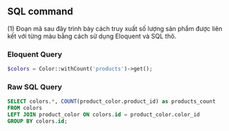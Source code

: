 ## SQL command

(1) Đoạn mã sau đây trình bày cách truy xuất số lượng sản phẩm được liên kết với từng màu bằng cách sử dụng Eloquent và SQL thô.

### Eloquent Query

```php (1)
$colors = Color::withCount('products')->get();
```

### Raw SQL Query

```sql (1)
SELECT colors.*, COUNT(product_color.product_id) as products_count
FROM colors
LEFT JOIN product_color ON colors.id = product_color.color_id
GROUP BY colors.id;
```
